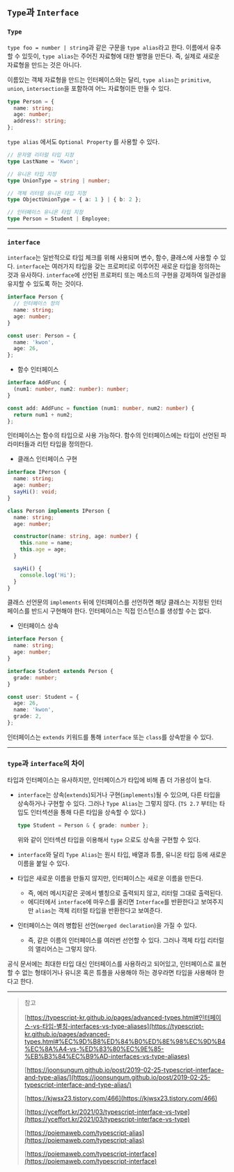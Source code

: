 ## `Type`과 `Interface`

### `Type`

`type foo = number | string`과 같은 구문을 `type alias`라고 한다. 이름에서 유추할 수 있듯이, `type alias`는 주어진 자료형에 대한 별명을 만든다. 즉, 실제로 새로운 자료형을 만드는 것은 아니다.

이름있는 객체 자료형을 만드는 인터페이스와는 달리, `type alias`는 `primitive`, `union`, `intersection`을 포함하여 어느 자료형이든 만들 수 있다.

```ts
type Person = {
  name: string;
  age: number;
  address?: string;
};
```

`type alias` 에서도 `Optional Property` 를 사용할 수 있다.

```ts
// 문자열 리터럴 타입 지정
type LastName = 'Kwon';

// 유니온 타입 지정
type UnionType = string | number;

// 객체 리터럴 유니온 타입 지정
type ObjectUnionType = { a: 1 } | { b: 2 };

// 인터페이스 유니온 타입 지정
type Person = Student | Employee;
```

---

### `interface`

`interface`는 일반적으로 타입 체크를 위해 사용되며 변수, 함수, 클래스에 사용할 수 있다. `interface`는 여러가지 타입을 갖는 프로퍼티로 이루어진 새로운 타입을 정의하는 것과 유사하다. `interface`에 선언된 프로퍼티 또는 메소드의 구현을 강제하여 일관성을 유지할 수 있도록 하는 것이다.

```ts
interface Person {
  // 인터페이스 정의
  name: string;
  age: number;
}

const user: Person = {
  name: 'kwon',
  age: 26,
};
```

- 함수 인터페이스

```ts
interface AddFunc {
  (num1: number, num2: number): number;
}

const add: AddFunc = function (num1: number, num2: number) {
  return num1 + num2;
};
```

인터페이스는 함수의 타입으로 사용 가능하다. 함수의 인터페이스에는 타입이 선언된 파라미터들과 리턴 타입을 정의한다.

- 클래스 인터페이스 구현

```ts
interface IPerson {
  name: string;
  age: number;
  sayHi(): void;
}

class Person implements IPerson {
  name: string;
  age: number;

  constructor(name: string, age: number) {
    this.name = name;
    this.age = age;
  }

  sayHi() {
    console.log('Hi');
  }
}
```

클래스 선언문의 `implements` 뒤에 인터페이스를 선언하면 해당 클래스는 지정된 인터페이스를 반드시 구현해야 한다. 인터페이스는 직접 인스턴스를 생성할 수는 없다.

- 인터페이스 상속

```ts
interface Person {
  name: string;
  age: number;
}

interface Student extends Person {
  grade: number;
}

const user: Student = {
  age: 26,
  name: 'kwon',
  grade: 2,
};
```

인터페이스는 `extends` 키워드를 통해 `interface` 또는 `class`를 상속받을 수 있다.

---

### `type`과 `interface`의 차이

타입과 인터페이스는 유사하지만, 인터페이스가 타입에 비해 좀 더 가용성이 높다.

- `interface`는 상속(`extends`)되거나 구현(`implements`)될 수 있으며, 다른 타입을 상속하거나 구현할 수 있다. 그러나 `Type Alias`는 그렇지 않다. (`TS 2.7` 부터는 타입도 인터섹션을 통해 다른 타입을 상속할 수 있다.)

  ```ts
  type Student = Person & { grade: number };
  ```

  위와 같이 인터섹션 타입을 이용해서 `type` 으로도 상속을 구현할 수 있다.

- `interface`와 달리 `Type Alias`는 원시 타입, 배열과 튜플, 유니온 타입 등에 새로운 이름을 붙일 수 있다.
- 타입은 새로운 이름을 만들지 않지만, 인터페이스는 새로운 이름을 만든다.
  - 즉, 에러 메시지같은 곳에서 별칭으로 출력되지 않고, 리터럴 그대로 출력된다.
  - 에디터에서 `interface`에 마우스를 올리면 `Interface`를 반환한다고 보여주지만 `alias`는 객체 리터럴 타입을 반환한다고 보여준다.
- 인터페이스는 여러 병합된 선언(`merged declaration`)을 가질 수 있다.
  - 즉, 같은 이름의 인터페이스를 여러번 선언할 수 있다. 그러나 객체 타입 리터럴의 앨리어스는 그렇지 않다.

공식 문서에는 최대한 타입 대신 인터페이스를 사용하라고 되어있고, 인터페이스로 표현할 수 없는 형태이거나 유니온 혹은 튜플을 사용해야 하는 경우라면 타입을 사용해야 한다고 한다.

---

> 참고
>
> [https://typescript-kr.github.io/pages/advanced-types.html#인터페이스-vs-타입-별칭-interfaces-vs-type-aliases](https://typescript-kr.github.io/pages/advanced-types.html#%EC%9D%B8%ED%84%B0%ED%8E%98%EC%9D%B4%EC%8A%A4-vs-%ED%83%80%EC%9E%85-%EB%B3%84%EC%B9%AD-interfaces-vs-type-aliases)
>
> [https://joonsungum.github.io/post/2019-02-25-typescript-interface-and-type-alias/](https://joonsungum.github.io/post/2019-02-25-typescript-interface-and-type-alias/)
>
> [https://kjwsx23.tistory.com/466](https://kjwsx23.tistory.com/466)
>
> [https://yceffort.kr/2021/03/typescript-interface-vs-type](https://yceffort.kr/2021/03/typescript-interface-vs-type)
>
> [https://poiemaweb.com/typescript-alias](https://poiemaweb.com/typescript-alias)
>
> [https://poiemaweb.com/typescript-interface](https://poiemaweb.com/typescript-interface)
